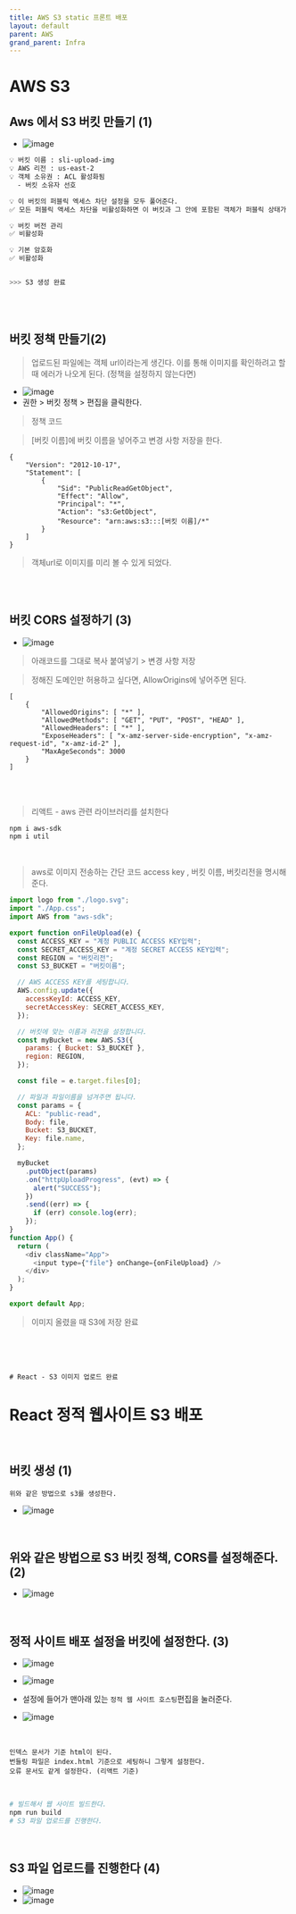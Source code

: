 ```yaml
---
title: AWS S3 static 프론트 배포
layout: default
parent: AWS
grand_parent: Infra
---
```


# AWS S3

## Aws 에서 S3 버킷 만들기 (1)

- ![image](../../image/a1.png)

```bash
💡 버킷 이름 : sli-upload-img
💡 AWS 리전 : us-east-2
💡 객체 소유권 : ACL 활성화됨
  - 버킷 소유자 선호

💡 이 버킷의 퍼블릭 엑세스 차단 설정을 모두 풀어준다.
✅ 모든 퍼블릭 액세스 차단을 비활성화하면 이 버킷과 그 안에 포함된 객체가 퍼블릭 상태가 될 수 있습니다. (체크)

💡 버킷 버전 관리
✅ 비활성화

💡 기본 암호화
✅ 비활성화


>>> S3 생성 완료
```

<br />
<br />

## 버킷 정책 만들기(2)

> 업로드된 파일에는 객체 url이라는게 생긴다. 이를 통해 이미지를 확인하려고 할 때 에러가 나오게 된다. (정책을 설정하지 않는다면)

- ![image](../../image/a2.png)
- 권한 > 버킷 정책 > 편집을 클릭한다.

> 정책 코드

> [버킷 이름]에 버킷 이름을 넣어주고 변경 사항 저장을 한다.

```
{
    "Version": "2012-10-17",
    "Statement": [
        {
            "Sid": "PublicReadGetObject",
            "Effect": "Allow",
            "Principal": "*",
            "Action": "s3:GetObject",
            "Resource": "arn:aws:s3:::[버킷 이름]/*"
        }
    ]
}
```

> 객체url로 이미지를 미리 볼 수 있게 되었다.

<br />
<br />

## 버킷 CORS 설정하기 (3)

- ![image](../../image/a3.png)

> 아래코드를 그대로 복사 붙여넣기 > 변경 사항 저장

> 정해진 도메인만 허용하고 싶다면, AllowOrigins에 넣어주면 된다.

```
[
    {
        "AllowedOrigins": [ "*" ],
        "AllowedMethods": [ "GET", "PUT", "POST", "HEAD" ],
        "AllowedHeaders": [ "*" ],
        "ExposeHeaders": [ "x-amz-server-side-encryption", "x-amz-request-id", "x-amz-id-2" ],
        "MaxAgeSeconds": 3000
    }
]
```

<br />
<br />

> 리액트 - aws 관련 라이브러리를 설치한다

```bash
npm i aws-sdk
npm i util
```

<br />

> aws로 이미지 전송하는 간단 코드
> access key , 버킷 이름, 버킷리전을 명시해준다.

```js
import logo from "./logo.svg";
import "./App.css";
import AWS from "aws-sdk";

export function onFileUpload(e) {
  const ACCESS_KEY = "계정 PUBLIC ACCESS KEY입력";
  const SECRET_ACCESS_KEY = "계정 SECRET ACCESS KEY입력";
  const REGION = "버킷리전";
  const S3_BUCKET = "버킷이름";

  // AWS ACCESS KEY를 세팅합니다.
  AWS.config.update({
    accessKeyId: ACCESS_KEY,
    secretAccessKey: SECRET_ACCESS_KEY,
  });

  // 버킷에 맞는 이름과 리전을 설정합니다.
  const myBucket = new AWS.S3({
    params: { Bucket: S3_BUCKET },
    region: REGION,
  });

  const file = e.target.files[0];

  // 파일과 파일이름을 넘겨주면 됩니다.
  const params = {
    ACL: "public-read",
    Body: file,
    Bucket: S3_BUCKET,
    Key: file.name,
  };

  myBucket
    .putObject(params)
    .on("httpUploadProgress", (evt) => {
      alert("SUCCESS");
    })
    .send((err) => {
      if (err) console.log(err);
    });
}
function App() {
  return (
    <div className="App">
      <input type={"file"} onChange={onFileUpload} />
    </div>
  );
}

export default App;
```

> 이미지 올렸을 때 S3에 저장 완료

<br />
<br />
<br />

```
# React - S3 이미지 업로드 완료
```

# React 정적 웹사이트 S3 배포

<br />

## 버킷 생성 (1)

```
위와 같은 방법으로 s3를 생성한다.
```

- ![image](../../image/a4.png)

<br />

## 위와 같은 방법으로 S3 버킷 정책, CORS를 설정해준다. (2)

- ![image](../../image/a3.png)

<br />

## 정적 사이트 배포 설정을 버킷에 설정한다. (3)

- ![image](../../image/a5.png)
- ![image](../../image/a6.png)
- 설정에 들어가 맨아래 있는 `정적 웹 사이트 호스팅`편집을 눌러준다.

- ![image](../../image/a7.png)

<br />

```
인덱스 문서가 기준 html이 된다.
번들링 파일은 index.html 기준으로 세팅하니 그렇게 설정한다.
오류 문서도 같게 설정한다. (리액트 기준)
```

<br />

```bash
# 빌드해서 웹 사이트 빌드한다.
npm run build
# S3 파일 업로드를 진행한다.
```

<br />

## S3 파일 업로드를 진행한다 (4)

- ![image](../../image/a8.png)
- ![image](../../image/a9.png)
